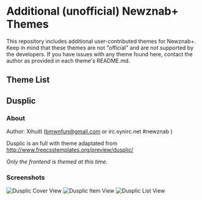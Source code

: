 # Additional (unofficial) Newznab+ Themes #
This repository includes additional user-contributed themes for Newznab+. Keep in mind that these themes are not "official" and are not supported by the developers.
If you have issues with any theme found here, contact the author as provided in each theme's README.md.

## Theme List ##

## Dusplic ###

### About ###
Author: Xihuitl (bmwnfun@gmail.com or irc.synirc.net #newznab <xihuitl>)

Dusplic is an full with theme adaptated from http://www.freecsstemplates.org/preview/dusplic/

*Only the frontend is themed at this time.*


### Screenshots ###
![Dusplic Cover View](https://raw.github.com/Xihuitl/Newznab_Themes/master/screenshots/dusplic-coverview-small.jpg)
![Dusplic Item View](https://raw.github.com/Xihuitl/Newznab_Themes/master/screenshots/dusplic-itemview-small.jpg)
![Dusplic List View](https://raw.github.com/Xihuitl/Newznab_Themes/master/screenshots/dusplic-listview-small.jpg)